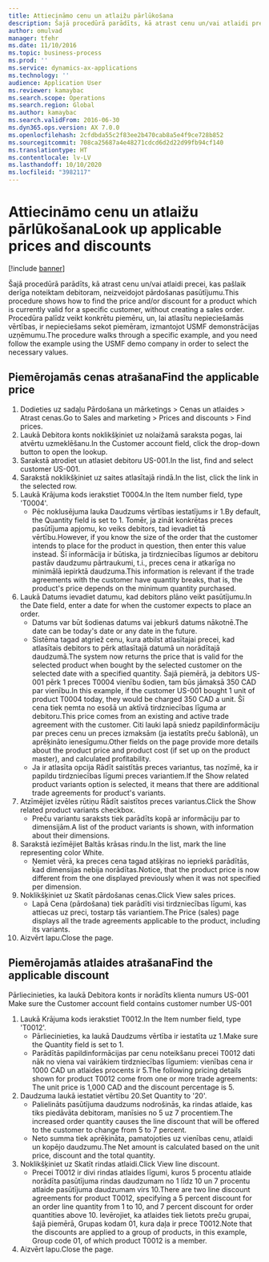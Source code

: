 ```yaml
---
title: Attiecināmo cenu un atlaižu pārlūkošana
description: Šajā procedūrā parādīts, kā atrast cenu un/vai atlaidi precei, kas pašlaik derīga noteiktam debitoram, neizveidojot pārdošanas pasūtījumu.
author: omulvad
manager: tfehr
ms.date: 11/10/2016
ms.topic: business-process
ms.prod: ''
ms.service: dynamics-ax-applications
ms.technology: ''
audience: Application User
ms.reviewer: kamaybac
ms.search.scope: Operations
ms.search.region: Global
ms.author: kamaybac
ms.search.validFrom: 2016-06-30
ms.dyn365.ops.version: AX 7.0.0
ms.openlocfilehash: 2cfdbda55c2f83ee2b470cab8a5e4f9ce728b852
ms.sourcegitcommit: 708ca25687a4e48271cdcd6d2d22d99fb94cf140
ms.translationtype: HT
ms.contentlocale: lv-LV
ms.lasthandoff: 10/10/2020
ms.locfileid: "3982117"
---
```

# <a name="look-up-applicable-prices-and-discounts"></a><span data-ttu-id="214bd-103">Attiecināmo cenu un atlaižu pārlūkošana</span><span class="sxs-lookup"><span data-stu-id="214bd-103">Look up applicable prices and discounts</span></span>

[!include [banner](../../includes/banner.md)]

<span data-ttu-id="214bd-104">Šajā procedūrā parādīts, kā atrast cenu un/vai atlaidi precei, kas pašlaik derīga noteiktam debitoram, neizveidojot pārdošanas pasūtījumu.</span><span class="sxs-lookup"><span data-stu-id="214bd-104">This procedure shows how to find the price and/or discount for a product which is currently valid for a specific customer, without creating a sales order.</span></span> <span data-ttu-id="214bd-105">Procedūra palīdz veikt konkrētu piemēru, un, lai atlasītu nepieciešamās vērtības, ir nepieciešams sekot piemēram, izmantojot USMF demonstrācijas uzņēmumu.</span><span class="sxs-lookup"><span data-stu-id="214bd-105">The procedure walks through a specific example, and you need follow the example using the USMF demo company in order to select the necessary values.</span></span>


## <a name="find-the-applicable-price"></a><span data-ttu-id="214bd-106">Piemērojamās cenas atrašana</span><span class="sxs-lookup"><span data-stu-id="214bd-106">Find the applicable price</span></span>
1. <span data-ttu-id="214bd-107">Dodieties uz sadaļu Pārdošana un mārketings > Cenas un atlaides > Atrast cenas.</span><span class="sxs-lookup"><span data-stu-id="214bd-107">Go to Sales and marketing > Prices and discounts > Find prices.</span></span>
2. <span data-ttu-id="214bd-108">Laukā Debitora konts noklikšķiniet uz nolaižamā saraksta pogas, lai atvērtu uzmeklēšanu.</span><span class="sxs-lookup"><span data-stu-id="214bd-108">In the Customer account field, click the drop-down button to open the lookup.</span></span>
3. <span data-ttu-id="214bd-109">Sarakstā atrodiet un atlasiet debitoru US-001.</span><span class="sxs-lookup"><span data-stu-id="214bd-109">In the list, find and select customer US-001.</span></span>
4. <span data-ttu-id="214bd-110">Sarakstā noklikšķiniet uz saites atlasītajā rindā.</span><span class="sxs-lookup"><span data-stu-id="214bd-110">In the list, click the link in the selected row.</span></span>
5. <span data-ttu-id="214bd-111">Laukā Krājuma kods ierakstiet T0004.</span><span class="sxs-lookup"><span data-stu-id="214bd-111">In the Item number field, type 'T0004'.</span></span>
    * <span data-ttu-id="214bd-112">Pēc noklusējuma lauka Daudzums vērtības iestatījums ir 1.</span><span class="sxs-lookup"><span data-stu-id="214bd-112">By default, the Quantity field is set to 1.</span></span> <span data-ttu-id="214bd-113">Tomēr, ja zināt konkrētas preces pasūtījuma apjomu, ko veiks debitors, tad ievadiet tā vērtību.</span><span class="sxs-lookup"><span data-stu-id="214bd-113">However, if you know the size of the order that the customer intends to place for the product in question, then enter this value instead.</span></span> <span data-ttu-id="214bd-114">Šī informācija ir būtiska, ja tirdzniecības līgumos ar debitoru pastāv daudzumu pārtraukumi, t.i., preces cena ir atkarīga no minimālā iepirktā daudzuma.</span><span class="sxs-lookup"><span data-stu-id="214bd-114">This information is relevant if the trade agreements with the customer have quantity breaks, that is, the product's price depends on the minimum quantity purchased.</span></span>  
6. <span data-ttu-id="214bd-115">Laukā Datums ievadiet datumu, kad debitors plāno veikt pasūtījumu.</span><span class="sxs-lookup"><span data-stu-id="214bd-115">In the Date field, enter a date for when the customer expects to place an order.</span></span> 
    * <span data-ttu-id="214bd-116">Datums var būt šodienas datums vai jebkurš datums nākotnē.</span><span class="sxs-lookup"><span data-stu-id="214bd-116">The date can be today's date or any date in the future.</span></span>  
    * <span data-ttu-id="214bd-117">Sistēma tagad atgriež cenu, kura atbilst atlasītajai precei, kad atlasītais debitors to pērk atlasītajā datumā un norādītajā daudzumā.</span><span class="sxs-lookup"><span data-stu-id="214bd-117">The system now returns the price that is valid for the selected product when bought by the selected customer on the selected date with a specified quantity.</span></span> <span data-ttu-id="214bd-118">Šajā piemērā, ja debitors US-001 pērk 1 preces T0004 vienību šodien, tam būs jāmaksā 350 CAD par vienību.</span><span class="sxs-lookup"><span data-stu-id="214bd-118">In this example, if the customer US-001 bought 1 unit of product T0004 today, they would be charged 350 CAD a unit.</span></span> <span data-ttu-id="214bd-119">Šī cena tiek ņemta no esošā un aktīvā tirdzniecības līguma ar debitoru.</span><span class="sxs-lookup"><span data-stu-id="214bd-119">This price comes from an existing and active trade agreement with the customer.</span></span>      <span data-ttu-id="214bd-120">Citi lauki lapā sniedz papildinformāciju par preces cenu un preces izmaksām (ja iestatīts preču šablonā), un aprēķināto ienesīgumu.</span><span class="sxs-lookup"><span data-stu-id="214bd-120">Other fields on the page provide more details about the product price and product cost (if set up on the product master), and calculated profitability.</span></span>  
    * <span data-ttu-id="214bd-121">Ja ir atlasīta opcija Rādīt saistītās preces variantus, tas nozīmē, ka ir papildu tirdzniecības līgumi preces variantiem.</span><span class="sxs-lookup"><span data-stu-id="214bd-121">If the Show related product variants option is selected, it means that there are additional trade agreements for product's variants.</span></span>  
7. <span data-ttu-id="214bd-122">Atzīmējiet izvēles rūtiņu Rādīt saistītos preces variantus.</span><span class="sxs-lookup"><span data-stu-id="214bd-122">Click the Show related product variants checkbox.</span></span>
    * <span data-ttu-id="214bd-123">Preču variantu saraksts tiek parādīts kopā ar informāciju par to dimensijām.</span><span class="sxs-lookup"><span data-stu-id="214bd-123">A list of the product variants is shown, with information about their dimensions.</span></span>  
8. <span data-ttu-id="214bd-124">Sarakstā iezīmējiet Baltās krāsas rindu.</span><span class="sxs-lookup"><span data-stu-id="214bd-124">In the list, mark the line representing color White.</span></span>
    * <span data-ttu-id="214bd-125">Ņemiet vērā, ka preces cena tagad atšķiras no iepriekš parādītās, kad dimensijas nebija norādītas.</span><span class="sxs-lookup"><span data-stu-id="214bd-125">Notice, that the product price is now different from the one displayed previously when it was not specified per dimension.</span></span>  
9. <span data-ttu-id="214bd-126">Noklikšķiniet uz Skatīt pārdošanas cenas.</span><span class="sxs-lookup"><span data-stu-id="214bd-126">Click View sales prices.</span></span>
    * <span data-ttu-id="214bd-127">Lapā Cena (pārdošana) tiek parādīti visi tirdzniecības līgumi, kas attiecas uz preci, tostarp tās variantiem.</span><span class="sxs-lookup"><span data-stu-id="214bd-127">The Price (sales) page displays all the trade agreements applicable to the product, including its variants.</span></span>  
10. <span data-ttu-id="214bd-128">Aizvērt lapu.</span><span class="sxs-lookup"><span data-stu-id="214bd-128">Close the page.</span></span>

## <a name="find-the-applicable-discount"></a><span data-ttu-id="214bd-129">Piemērojamās atlaides atrašana</span><span class="sxs-lookup"><span data-stu-id="214bd-129">Find the applicable discount</span></span>
<span data-ttu-id="214bd-130">Pārliecinieties, ka laukā Debitora konts ir norādīts klienta numurs US-001 </span><span class="sxs-lookup"><span data-stu-id="214bd-130">Make sure the Customer account field contains customer number US-001</span></span>   
1. <span data-ttu-id="214bd-131">Laukā Krājuma kods ierakstiet T0012.</span><span class="sxs-lookup"><span data-stu-id="214bd-131">In the Item number field, type 'T0012'.</span></span>
    * <span data-ttu-id="214bd-132">Pārliecinieties, ka laukā Daudzums vērtība ir iestatīta uz 1.</span><span class="sxs-lookup"><span data-stu-id="214bd-132">Make sure the Quantity field is set to 1.</span></span>  
    * <span data-ttu-id="214bd-133">Parādītās papildinformācijas par cenu noteikšanu precei T0012 dati nāk no viena vai vairākiem tirdzniecības līgumiem: vienības cena ir 1000 CAD un atlaides procents ir 5.</span><span class="sxs-lookup"><span data-stu-id="214bd-133">The following pricing details shown for product T0012 come from one or more trade agreements: The unit price is 1,000 CAD and the discount percentage is 5.</span></span>  
2. <span data-ttu-id="214bd-134">Daudzuma laukā iestatiet vērtību 20.</span><span class="sxs-lookup"><span data-stu-id="214bd-134">Set Quantity to '20'.</span></span>
    * <span data-ttu-id="214bd-135">Palielināts pasūtījuma daudzums nodrošinās, ka rindas atlaide, kas tiks piedāvāta debitoram, manīsies no 5 uz 7 procentiem.</span><span class="sxs-lookup"><span data-stu-id="214bd-135">The increased order quantity causes the line discount that will be offered to the customer to change from 5 to 7 percent.</span></span>  
    * <span data-ttu-id="214bd-136">Neto summa tiek aprēķināta, pamatojoties uz vienības cenu, atlaidi un kopējo daudzumu.</span><span class="sxs-lookup"><span data-stu-id="214bd-136">The Net amount is calculated based on the unit price, discount and the total quantity.</span></span>  
3. <span data-ttu-id="214bd-137">Noklikšķiniet uz Skatīt rindas atlaidi.</span><span class="sxs-lookup"><span data-stu-id="214bd-137">Click View line discount.</span></span>
    * <span data-ttu-id="214bd-138">Precei T0012 ir divi rindas atlaides līgumi, kuros 5 procentu atlaide norādīta pasūtījuma rindas daudzumam no 1 līdz 10 un 7 procentu atlaide pasūtījuma daudzumam virs 10.</span><span class="sxs-lookup"><span data-stu-id="214bd-138">There are two line discount agreements for product T0012, specifying a 5 percent discount for an order line quantity from 1 to 10, and 7 percent discount for order quantities above 10.</span></span> <span data-ttu-id="214bd-139">Ievērojiet, ka atlaides tiek lietots preču grupai, šajā piemērā, Grupas kodam 01, kura daļa ir prece T0012.</span><span class="sxs-lookup"><span data-stu-id="214bd-139">Note that the discounts are applied to a group of products, in this example, Group code 01, of which product T0012 is a member.</span></span>  
4. <span data-ttu-id="214bd-140">Aizvērt lapu.</span><span class="sxs-lookup"><span data-stu-id="214bd-140">Close the page.</span></span>

